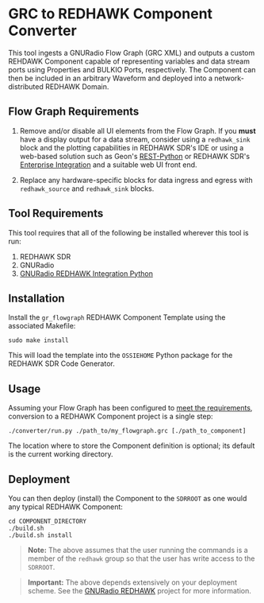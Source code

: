 # GRC to REDHAWK Component Converter

This tool ingests a GNURadio Flow Graph (GRC XML) and outputs a custom REHDAWK Component capable of representing variables and data stream ports using Properties and BULKIO Ports, respectively.  The Component can then be included in an arbitrary Waveform and deployed into a network-distributed REDHAWK Domain.

## Flow Graph Requirements

1. Remove and/or disable all UI elements from the Flow Graph.  If you **must** have a display output for a data stream, consider using a `redhawk_sink` block and the plotting capabilities in REDHAWK SDR's IDE or using a web-based solution such as Geon's [REST-Python][rest-python] or REDHAWK SDR's [Enterprise Integration][rei] and a suitable web UI front end.

2. Replace any hardware-specific blocks for data ingress and egress with `redhawk_source` and `redhawk_sink` blocks.

## Tool Requirements

This tool requires that all of the following be installed wherever this tool is run:

 1. REDHAWK SDR
 2. GNURadio
 3. [GNURadio REDHAWK Integration Python][gr-rip]

## Installation

Install the `gr_flowgraph` REDHAWK Component Template using the associated Makefile:

```
sudo make install
```

This will load the template into the `OSSIEHOME` Python package for the REDHAWK SDR Code Generator.

## Usage

Assuming your Flow Graph has been configured to [meet the requirements](#flow-graph-requirements), conversion to a REDHAWK Component project is a single step:

```
./converter/run.py ./path_to/my_flowgraph.grc [./path_to_component]
```

The location where to store the Component definition is optional; its default is the current working directory.

## Deployment

You can then deploy (install) the Component to the `SDRROOT` as one would any typical REDHAWK Component:

```
cd COMPONENT_DIRECTORY
./build.sh
./build.sh install
```

 > **Note:** The above assumes that the user running the commands is a member of the `redhawk` group so that the user has write access to the `SDRROOT`.

 > **Important:** The above depends extensively on your deployment scheme.  See the [GNURadio REDHAWK][gr-rh] project for more information.


[gr-rh]:       https://github.com/GeonTech/gnuradio-redhawk
[gr-rip]:      https://github.com/GeonTech/gr-redhawk_integration_python
[rest-python]: https://github.com/GeonTech/rest-python
[rei]:         https://github.com/RedhawkSDR/enterprise
